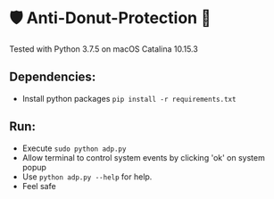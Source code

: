 # 🛡️ Anti-Donut-Protection 🍩
Tested with Python 3.7.5 on macOS Catalina 10.15.3
## Dependencies:
* Install python packages `pip install -r requirements.txt`
## Run:
* Execute `sudo python adp.py`
* Allow terminal to control system events by clicking 'ok' on system popup
* Use `python adp.py --help` for help.
* Feel safe
